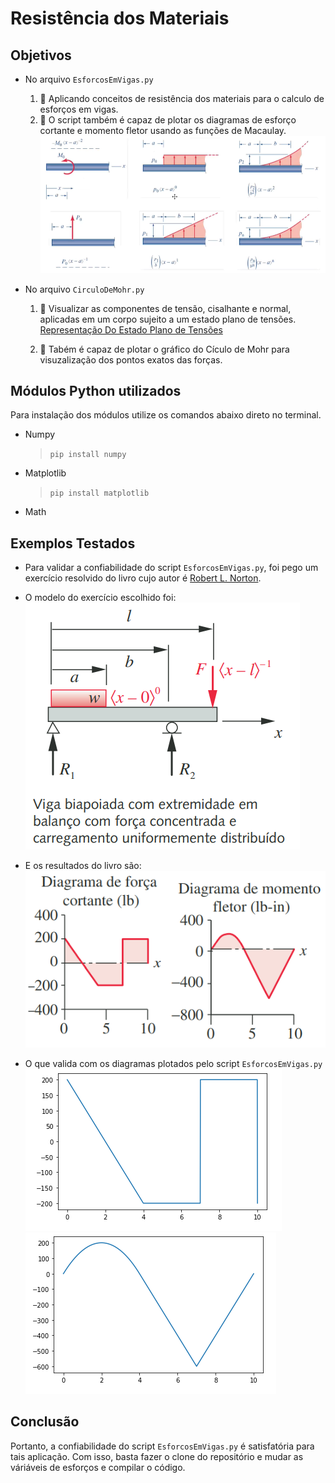 # Resistência dos Materiais

## Objetivos

* No arquivo `EsforcosEmVigas.py`
  1. :wrench: Aplicando conceitos de resistência dos materiais para o calculo de esforços em vigas.
  2. :wrench: O script também é capaz de plotar os diagramas de esforço cortante e momento fletor usando as funções de Macaulay.
  ![função de Macaulay para cada modelo de esforços em vigas](./espolios/MacaulayEsforcos.png)

* No arquivo `CirculoDeMohr.py`
  1. :wrench: Visualizar as componentes de tensão, cisalhante e normal, aplicadas em um corpo sujeito
  a um estado plano de tensões. <br>
  [Representação Do Estado Plano de Tensões](https://www.google.com/url?sa=i&url=https%3A%2F%2Fwww.tecconcursos.com.br%2Fquestoes%2F125416&psig=AOvVaw12HxkeAaYyapSrIunU0Tus&ust=1646628409819000&source=images&cd=vfe&ved=0CAsQjRxqFwoTCLi3p_7WsPYCFQAAAAAdAAAAABAJ)

  2. :wrench: Tabém é capaz de plotar o gráfico do Cículo de Mohr para visuzalização dos pontos exatos das forças.

## Módulos Python utilizados
Para instalação dos módulos utilize os comandos abaixo direto no terminal.

  * Numpy
    > `pip install numpy`

  * Matplotlib
    > `pip install matplotlib`

  * Math

## Exemplos Testados

* Para validar a confiabilidade do script `EsforcosEmVigas.py`, foi pego um exercício resolvido do livro cujo autor é [Robert L. Norton](https://www.google.com/url?sa=i&url=https%3A%2F%2Fwww.amazon.com.br%2FProjeto-M%25C3%25A1quinas-Uma-Abordagem-Integrada%2Fdp%2F8582600224&psig=AOvVaw1OhqyuGKCk3UHfkoF2sHj5&ust=1646631443343000&source=images&cd=vfe&ved=0CAsQjRxqFwoTCOiJ1qTisPYCFQAAAAAdAAAAABAD).

* O modelo do exercício escolhido foi: <br>
![Modelo](./espolios/modeloViga.png)
* E os resultados do livro são: <br>
![Resultados dos diagramas](./espolios/resultados.png)

* O que valida com os diagramas plotados pelo script `EsforcosEmVigas.py` <br>
![Esforço Cortante](./espolios/EsforcoCortante.png) ![Momento Fletor](./espolios/momentoFletor.png)

## Conclusão
Portanto, a confiabilidade do script `EsforcosEmVigas.py` é satisfatória para tais aplicação. Com isso, basta fazer o clone do repositório e mudar as váriáveis de esforços e compilar o código.
